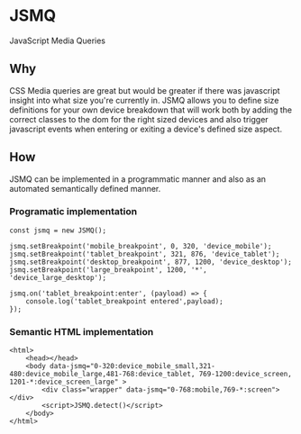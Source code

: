 # JSMQ
JavaScript Media Queries

## Why
CSS Media queries are great but would be greater if there was javascript insight
into what size you're currently in. JSMQ allows you to define size definitions
for your own device breakdown that will work both by adding the correct classes
to the dom for the right sized devices and also trigger javascript events when
entering or exiting a device's defined size aspect.

## How
JSMQ can be implemented in a programmatic manner and also as an automated 
semantically defined manner.

### Programatic implementation

    const jsmq = new JSMQ();
    
    jsmq.setBreakpoint('mobile_breakpoint', 0, 320, 'device_mobile');
    jsmq.setBreakpoint('tablet_breakpoint', 321, 876, 'device_tablet');
    jsmq.setBreakpoint('desktop_breakpoint', 877, 1200, 'device_desktop');
    jsmq.setBreakpoint('large_breakpoint', 1200, '*', 'device_large_desktop');
    
    jsmq.on('tablet_breakpoint:enter', (payload) => {
        console.log('tablet_breakpoint entered',payload);
    });

### Semantic HTML implementation

    <html>
        <head></head>
        <body data-jsmq="0-320:device_mobile_small,321-480:device_mobile_large,481-768:device_tablet, 769-1200:device_screen, 1201-*:device_screen_large" >
            <div class="wrapper" data-jsmq="0-768:mobile,769-*:screen"></div> 
            <script>JSMQ.detect()</script>
        </body>
    </html>
